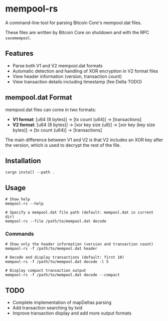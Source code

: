 # mempool-rs

A command-line tool for parsing Bitcoin Core's mempool.dat files.

These files are written by Bitcoin Core on shutdown and with the RPC `savemempool`.

## Features

- Parse both V1 and V2 mempool.dat formats
- Automatic detection and handling of XOR encryption in V2 format files
- View header information (version, transaction count)
- View transaction details including timestamp (fee Delta TODO)

## mempool.dat Format

mempool.dat files can come in two formats:

- **V1 format**: [u64 (8 bytes)] → [tx count (u64)] → [transactions]
- **V2 format**: [u64 (8 bytes)] → [xor key size (u8)] → [xor key (key size bytes)] → [tx count (u64)] → [transactions]

The main difference between V1 and V2 is that V2 includes an XOR key after the version, which is used to decrypt the rest of the file.

## Installation

```shell
cargo install --path .
```

## Usage

```
# Show help
mempool-rs --help

# Specify a mempool.dat file path (default: mempool.dat in current dir)
mempool-rs --file /path/to/mempool.dat decode
```

### Commands

```shell
# Show only the header information (version and transaction count)
mempool-rs -f /path/to/mempool.dat header

# Decode and display transactions (default: first 10)
mempool-rs -f /path/to/mempool.dat decode -l 5

# Display compact transaction output
mempool-rs -f /path/to/mempool.dat decode --compact
```

## TODO

- Complete implementation of mapDeltas parsing
- Add transaction searching by txid
- Improve transaction display and add more output formats
